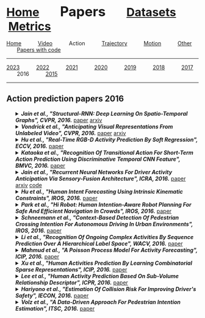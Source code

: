 <a name=top></a>
---
<a href=../../README.md#top><l style="font-size:30px">Home</l></a>&nbsp; &nbsp; &nbsp; &nbsp; &nbsp; &nbsp;<l style="font-size:35px">Papers</l>&nbsp; &nbsp; &nbsp; &nbsp; &nbsp; &nbsp;<a href=../../datasets/datasets.md#top><l style="font-size:30px">Datasets</l></a>&nbsp; &nbsp; &nbsp; &nbsp; &nbsp; &nbsp;<a href=../../metrics/metrics.md#top><l style="font-size:30px">Metrics</l></a>&nbsp; &nbsp; &nbsp; &nbsp; &nbsp; &nbsp;
---
[Home](../papers.md#top)&nbsp; &nbsp; &nbsp; &nbsp; &nbsp; &nbsp;[Video](../video/video_papers.md#top)&nbsp; &nbsp; &nbsp; &nbsp; &nbsp; &nbsp;Action&nbsp; &nbsp; &nbsp; &nbsp; &nbsp; &nbsp;[Trajectory](../trajectory/trajectory_papers.md#top)&nbsp; &nbsp; &nbsp; &nbsp; &nbsp; &nbsp;[Motion](../motion/motion_papers.md#top)&nbsp; &nbsp; &nbsp; &nbsp; &nbsp; &nbsp;[Other](../other/other_papers.md#top)&nbsp; &nbsp; &nbsp; &nbsp; &nbsp; &nbsp;[Papers with code](../papers_with_code/papers_with_code.md#top)&nbsp; &nbsp; &nbsp; &nbsp; &nbsp; &nbsp;
___
[2023](2023.md#top)&nbsp; &nbsp; &nbsp; &nbsp; &nbsp; &nbsp;[2022](2022.md#top)&nbsp; &nbsp; &nbsp; &nbsp; &nbsp; &nbsp;[2021](2021.md#top)&nbsp; &nbsp; &nbsp; &nbsp; &nbsp; &nbsp;[2020](2020.md#top)&nbsp; &nbsp; &nbsp; &nbsp; &nbsp; &nbsp;[2019](2019.md#top)&nbsp; &nbsp; &nbsp; &nbsp; &nbsp; &nbsp;[2018](2018.md#top)&nbsp; &nbsp; &nbsp; &nbsp; &nbsp; &nbsp;[2017](2017.md#top)&nbsp; &nbsp; &nbsp; &nbsp; &nbsp; &nbsp;2016&nbsp; &nbsp; &nbsp; &nbsp; &nbsp; &nbsp;[2015](2015.md#top)&nbsp; &nbsp; &nbsp; &nbsp; &nbsp; &nbsp;
___
<h2>Action prediction papers 2016</h2> 
<ul><a name=Jain_2016_CVPR/>
<details close>
<summary><strong><em>Jain et al., "Structural-RNN: Deep Learning On Spatio-Temporal Graphs", CVPR, 2016.</em></strong> <a href=https://openaccess.thecvf.com/content_cvpr_2016/papers/Jain_Structural-RNN_Deep_Learning_CVPR_2016_paper.pdf>paper</a> <a href=https://arxiv.org/pdf/1511.05298.pdf>arxiv</a></summary>
<ul>
<em>Datasets</em>
<ul>
<li><a href="../../datasets/alphabetical/a-d_alphabetical_datasets.md#cad-120">CAD-120</a></li>
<li><a href="../../datasets/alphabetical/a-d_alphabetical_datasets.md#brain4cars">Brain4Cars</a></li>
</ul>
<em>Metrics</em>
<ul>
<li><a href="../../../metrics/action/action_alphabetical/action_j-z_metrics.md#recall">Recall</a></li>
<li><a href="../../../metrics/action/action_alphabetical/action_j-z_metrics.md#precision">Precision</a></li>
<li><a href="../../../metrics/action/action_alphabetical/action_e-i_metrics.md#f1">F1</a></li>
<li><a href="../../../metrics/action/action_alphabetical/action_j-z_metrics.md#ttm">TTM</a></li>
</ul>
<details close>
<summary><em>Bibtex</em></summary>
<pre>
@InProceedings{Jain_2016_CVPR,
    author = "Jain, Ashesh and Zamir, Amir R. and Savarese, Silvio and Saxena, Ashutosh",
    title = "{Structural-RNN}: Deep Learning On Spatio-Temporal Graphs",
    booktitle = "CVPR",
    year = "2016"
}
</pre>
</details>

</ul>
</details>

<a name=Vondrick_2016_CVPR_2/>
<details close>
<summary><strong><em>Vondrick et al., "Anticipating Visual Representations From Unlabeled Video", CVPR, 2016.</em></strong> <a href=https://www.cv-foundation.org/openaccess/content_cvpr_2016/papers/Vondrick_Anticipating_Visual_Representations_CVPR_2016_paper.pdf>paper</a> <a href=https://arxiv.org/pdf/1504.08023.pdf>arxiv</a></summary>
<ul>
<em>Datasets</em>
<ul>
<li><a href="../../datasets/alphabetical/j-z_alphabetical_datasets.md#tv_human_interaction">TV Human Interaction</a></li>
<li><a href="../../datasets/alphabetical/j-z_alphabetical_datasets.md#thumos">THUMOS</a></li>
</ul>
<em>Metrics</em>
<ul>
<li><a href="../../../metrics/action/action_alphabetical/action_a-d_metrics.md#accuracy">Accuracy</a></li>
</ul>
<details close>
<summary><em>Bibtex</em></summary>
<pre>
@InProceedings{Vondrick_2016_CVPR_2,
    author = "Vondrick, Carl and Pirsiavash, Hamed and Torralba, Antonio",
    title = "Anticipating Visual Representations From Unlabeled Video",
    booktitle = "CVPR",
    year = "2016"
}
</pre>
</details>

</ul>
</details>

<a name=Hu_2016_ECCV/>
<details close>
<summary><strong><em>Hu et al., "Real-Time RGB-D Activity Prediction By Soft Regression", ECCV, 2016.</em></strong> <a href=https://link.springer.com/chapter/10.1007/978-3-319-46448-0_17>paper</a></summary>
<ul>
<em>Datasets</em>
<ul>
<li><a href="../../datasets/alphabetical/j-z_alphabetical_datasets.md#sysu_3dhoi">SYSU 3DHOI</a></li>
<li><a href="../../datasets/alphabetical/j-z_alphabetical_datasets.md#orgbd">ORGBD</a></li>
</ul>
<em>Metrics</em>
<ul>
<li><a href="../../../metrics/action/action_alphabetical/action_a-d_metrics.md#accuracy">Accuracy</a></li>
</ul>
<details close>
<summary><em>Bibtex</em></summary>
<pre>
@InProceedings{Hu_2016_ECCV,
    author = "Hu, Jian-Fang and Zheng, Wei-Shi and Ma, Lianyang and Wang, Gang and Lai, Jianhuang",
    editor = "Leibe, Bastian and Matas, Jiri and Sebe, Nicu and Welling, Max",
    title = "Real-Time {RGB-D} Activity Prediction By Soft Regression",
    booktitle = "ECCV",
    year = "2016"
}
</pre>
</details>

</ul>
</details>

<a name=Kataoka_2016_BMVC/>
<details close>
<summary><strong><em>Kataoka et al., "Recognition Of Transitional Action For Short-Term Action Prediction Using Discriminative Temporal CNN Feature", BMVC, 2016.</em></strong> <a href=http://www.bmva.org/bmvc/2016/papers/paper012/paper012.pdf>paper</a></summary>
<ul>
<em>Datasets</em>
<ul>
<li><a href="../../datasets/alphabetical/j-z_alphabetical_datasets.md#wnp">WnP</a></li>
<li><a href="../../datasets/alphabetical/j-z_alphabetical_datasets.md#utka">UTKA</a></li>
</ul>
<em>Metrics</em>
<ul>
<li><a href="../../../metrics/action/action_alphabetical/action_a-d_metrics.md#accuracy">Accuracy</a></li>
</ul>
<details close>
<summary><em>Bibtex</em></summary>
<pre>
@InProceedings{Kataoka_2016_BMVC,
    author = "Kataoka, Hirokatsu and Miyashita, Yudai and Hayashi, Masaki and Iwata, Kenji and Satoh, Yutaka",
    title = "Recognition Of Transitional Action For Short-Term Action Prediction Using Discriminative Temporal {CNN} Feature",
    year = "2016",
    booktitle = "BMVC"
}
</pre>
</details>

</ul>
</details>

<a name=Jain_2016_ICRA/>
<details close>
<summary><strong><em>Jain et al., "Recurrent Neural Networks For Driver Activity Anticipation Via Sensory-Fusion Architecture", ICRA, 2016.</em></strong> <a href=https://ieeexplore.ieee.org/document/7487478>paper</a> <a href=https://arxiv.org/pdf/1509.05016.pdf>arxiv</a> <a href=https://github.com/asheshjain399/RNNexp>code</a></summary>
<ul>
<em>Datasets</em>
<ul>
<li><a href="../../datasets/alphabetical/a-d_alphabetical_datasets.md#brain4cars">Brain4Cars</a></li>
</ul>
<em>Metrics</em>
<ul>
<li><a href="../../../metrics/action/action_alphabetical/action_j-z_metrics.md#recall">Recall</a></li>
<li><a href="../../../metrics/action/action_alphabetical/action_j-z_metrics.md#precision">Precision</a></li>
<li><a href="../../../metrics/action/action_alphabetical/action_j-z_metrics.md#ttm">TTM</a></li>
</ul>
<details close>
<summary><em>Bibtex</em></summary>
<pre>
@InProceedings{Jain_2016_ICRA,
    author = "Jain, A. and Singh, A. and Koppula, H. S. and Soh, S. and Saxena, A.",
    booktitle = "ICRA",
    title = "Recurrent Neural Networks For Driver Activity Anticipation Via Sensory-Fusion Architecture",
    year = "2016"
}
</pre>
</details>

</ul>
</details>

<a name=Hu_2016_IROS/>
<details close>
<summary><strong><em>Hu et al., "Human Intent Forecasting Using Intrinsic Kinematic Constraints", IROS, 2016.</em></strong> <a href=https://ieeexplore.ieee.org/document/7759141>paper</a></summary>
<ul>
<em>Datasets</em>
<ul>
<li><a href="../../datasets/alphabetical/a-d_alphabetical_datasets.md#cad-120">CAD-120</a></li>
</ul>
<em>Metrics</em>
<ul>
<li><a href="../../../metrics/action/action_alphabetical/action_a-d_metrics.md#accuracy">Accuracy</a></li>
<li><a href="../../../metrics/action/action_alphabetical/action_j-z_metrics.md#recall">Recall</a></li>
<li><a href="../../../metrics/action/action_alphabetical/action_j-z_metrics.md#precision">Precision</a></li>
<li><a href="../../../metrics/action/action_alphabetical/action_e-i_metrics.md#f1">F1</a></li>
</ul>
<details close>
<summary><em>Bibtex</em></summary>
<pre>
@InProceedings{Hu_2016_IROS,
    author = "Hu, N. and Bestick, A. and Englebienne, G. and Bajscy, R. and Kröse, B.",
    booktitle = "IROS",
    title = "Human Intent Forecasting Using Intrinsic Kinematic Constraints",
    year = "2016"
}
</pre>
</details>

</ul>
</details>

<a name=Park_2016_IROS/>
<details close>
<summary><strong><em>Park et al., "Hi Robot: Human Intention-Aware Robot Planning For Safe And Efficient Navigation In Crowds", IROS, 2016.</em></strong> <a href=https://ieeexplore.ieee.org/document/7759511>paper</a></summary>
<ul>
<em>Datasets</em>
<ul>
<li>Custom</li>

</ul>
<em>Metrics</em>
<ul>
<li><a href="../../../metrics/action/action_alphabetical/action_a-d_metrics.md#accuracy">Accuracy</a></li>
</ul>
<details close>
<summary><em>Bibtex</em></summary>
<pre>
@InProceedings{Park_2016_IROS,
    author = "Park, C. and Ondřej, J. and Gilbert, M. and Freeman, K. and O'Sullivan, C.",
    booktitle = "IROS",
    title = "Hi Robot: Human Intention-Aware Robot Planning For Safe And Efficient Navigation In Crowds",
    year = "2016"
}
</pre>
</details>

</ul>
</details>

<a name=Schneemann_2016_IROS/>
<details close>
<summary><strong><em>Schneemann et al., "Context-Based Detection Of Pedestrian Crossing Intention For Autonomous Driving In Urban Environments", IROS, 2016.</em></strong> <a href=https://ieeexplore.ieee.org/document/7759351>paper</a></summary>
<ul>
<em>Datasets</em>
<ul>
<li>Custom</li>

</ul>
<em>Metrics</em>
<ul>
<li><a href="../../../metrics/action/action_alphabetical/action_a-d_metrics.md#accuracy">Accuracy</a></li>
<li><a href="../../../metrics/action/action_alphabetical/action_j-z_metrics.md#recall">Recall</a></li>
<li><a href="../../../metrics/action/action_alphabetical/action_j-z_metrics.md#precision">Precision</a></li>
<li><a href="../../../metrics/action/action_alphabetical/action_e-i_metrics.md#f1">F1</a></li>
</ul>
<details close>
<summary><em>Bibtex</em></summary>
<pre>
@InProceedings{Schneemann_2016_IROS,
    author = "Schneemann, F. and Heinemann, P.",
    booktitle = "IROS",
    title = "Context-Based Detection Of Pedestrian Crossing Intention For Autonomous Driving In Urban Environments",
    year = "2016"
}
</pre>
</details>

</ul>
</details>

<a name=Li_2016_WACV/>
<details close>
<summary><strong><em>Li et al., "Recognition Of Ongoing Complex Activities By Sequence Prediction Over A Hierarchical Label Space", WACV, 2016.</em></strong> <a href=https://ieeexplore.ieee.org/document/7477586>paper</a></summary>
<ul>
<em>Datasets</em>
<ul>
<li><a href="../../datasets/alphabetical/j-z_alphabetical_datasets.md#oa">OA</a></li>
</ul>
<em>Metrics</em>
<ul>
<li><a href="../../../metrics/action/action_alphabetical/action_a-d_metrics.md#accuracy">Accuracy</a></li>
</ul>
<details close>
<summary><em>Bibtex</em></summary>
<pre>
@InProceedings{Li_2016_WACV,
    author = "Li, W. and Fritz, M.",
    booktitle = "WACV",
    title = "Recognition Of Ongoing Complex Activities By Sequence Prediction Over A Hierarchical Label Space",
    year = "2016"
}
</pre>
</details>

</ul>
</details>

<a name=Mahmud_2016_ICIP/>
<details close>
<summary><strong><em>Mahmud et al., "A Poisson Process Model For Activity Forecasting", ICIP, 2016.</em></strong> <a href=https://ieeexplore.ieee.org/document/7532978>paper</a></summary>
<ul>
<em>Datasets</em>
<ul>
<li><a href="../../datasets/alphabetical/j-z_alphabetical_datasets.md#mpii_cooking">MPII Cooking</a></li>
</ul>
<em>Metrics</em>
<ul>
<li><a href="../../../metrics/action/action_alphabetical/action_j-z_metrics.md#rmse">RMSE</a></li>
</ul>
<details close>
<summary><em>Bibtex</em></summary>
<pre>
@InProceedings{Mahmud_2016_ICIP,
    author = "Mahmud, T. and Hasan, M. and Chakraborty, A. and Roy-Chowdhury, A. K.",
    booktitle = "ICIP",
    title = "A Poisson Process Model For Activity Forecasting",
    year = "2016"
}
</pre>
</details>

</ul>
</details>

<a name=Xu_2016_ICIP/>
<details close>
<summary><strong><em>Xu et al., "Human Activities Prediction By Learning Combinatorial Sparse Representations", ICIP, 2016.</em></strong> <a href=https://ieeexplore.ieee.org/document/7532452>paper</a></summary>
<ul>
<em>Datasets</em>
<ul>
<li><a href="../../datasets/alphabetical/j-z_alphabetical_datasets.md#ucf-101">UCF-101</a></li>
<li><a href="../../datasets/alphabetical/j-z_alphabetical_datasets.md#uti">UTI</a></li>
</ul>
<em>Metrics</em>
<ul>
<li><a href="../../../metrics/action/action_alphabetical/action_a-d_metrics.md#accuracy">Accuracy</a></li>
</ul>
<details close>
<summary><em>Bibtex</em></summary>
<pre>
@InProceedings{Xu_2016_ICIP,
    author = "Xu, K. and Qin, Z. and Wang, G.",
    booktitle = "ICIP",
    title = "Human Activities Prediction By Learning Combinatorial Sparse Representations",
    year = "2016"
}
</pre>
</details>

</ul>
</details>

<a name=Lee_2016_ICPR/>
<details close>
<summary><strong><em>Lee et al., "Human Activity Prediction Based On Sub-Volume Relationship Descriptor", ICPR, 2016.</em></strong> <a href=https://ieeexplore.ieee.org/document/7899939>paper</a></summary>
<ul>
<em>Datasets</em>
<ul>
<li><a href="../../datasets/alphabetical/j-z_alphabetical_datasets.md#uti">UTI</a></li>
<li><a href="../../datasets/alphabetical/a-d_alphabetical_datasets.md#bit">BIT</a></li>
</ul>
<em>Metrics</em>
<ul>
<li><a href="../../../metrics/action/action_alphabetical/action_a-d_metrics.md#accuracy">Accuracy</a></li>
</ul>
<details close>
<summary><em>Bibtex</em></summary>
<pre>
@InProceedings{Lee_2016_ICPR,
    author = "Lee, Dong-Gyu and Lee, Seong-Whan",
    booktitle = "ICPR",
    title = "Human Activity Prediction Based On Sub-Volume Relationship Descriptor",
    year = "2016"
}
</pre>
</details>

</ul>
</details>

<a name=Hariyono_2016_IES/>
<details close>
<summary><strong><em>Hariyono et al., "Estimation Of Collision Risk For Improving Driver's Safety", IECON, 2016.</em></strong> <a href=https://ieeexplore.ieee.org/document/7793743>paper</a></summary>
<ul>
<em>Datasets</em>
<ul>
<li><a href="../../datasets/alphabetical/a-d_alphabetical_datasets.md#caltech_pedestrian">Caltech Pedestrian</a></li>
<li><a href="../../datasets/alphabetical/e-i_alphabetical_datasets.md#eth_pedestrian">ETH Pedestrian</a></li>
<li><a href="../../datasets/alphabetical/a-d_alphabetical_datasets.md#daimler">Daimler</a></li>
</ul>
<em>Metrics</em>
<ul>
<li><a href="../../../metrics/action/action_alphabetical/action_a-d_metrics.md#accuracy">Accuracy</a></li>
<li><a href="../../../metrics/action/action_alphabetical/action_a-d_metrics.md#auc">AUC</a></li>
</ul>
<details close>
<summary><em>Bibtex</em></summary>
<pre>
@InProceedings{Hariyono_2016_IES,
    author = "Hariyono, Joko and Shahbaz, Ajmal and Kurnianggoro, Laksono and Jo, Kang-Hyun",
    title = "Estimation Of Collision Risk For Improving Driver's Safety",
    booktitle = "IECON",
    year = "2016"
}
</pre>
</details>

</ul>
</details>

<a name=Volz_2016_ITSC/>
<details close>
<summary><strong><em>Volz et al., "A Data-Driven Approach For Pedestrian Intention Estimation", ITSC, 2016.</em></strong> <a href=https://ieeexplore.ieee.org/document/7795975>paper</a></summary>
<ul>
<em>Datasets</em>
<ul>
<li>Custom</li>

</ul>
<em>Metrics</em>
<ul>
<li><a href="../../../metrics/action/action_alphabetical/action_a-d_metrics.md#accuracy">Accuracy</a></li>
<li><a href="../../../metrics/action/action_alphabetical/action_j-z_metrics.md#rmse">RMSE</a></li>
</ul>
<details close>
<summary><em>Bibtex</em></summary>
<pre>
@InProceedings{Volz_2016_ITSC,
    author = "Volz, Benjamin and Behrendt, Karsten and Mielenz, Holger and Gilitschenski, Igor and Siegwart, Roland and Nieto, Juan",
    title = "A Data-Driven Approach For Pedestrian Intention Estimation",
    booktitle = "ITSC",
    year = "2016"
}
</pre>
</details>

</ul>
</details>

</ul>